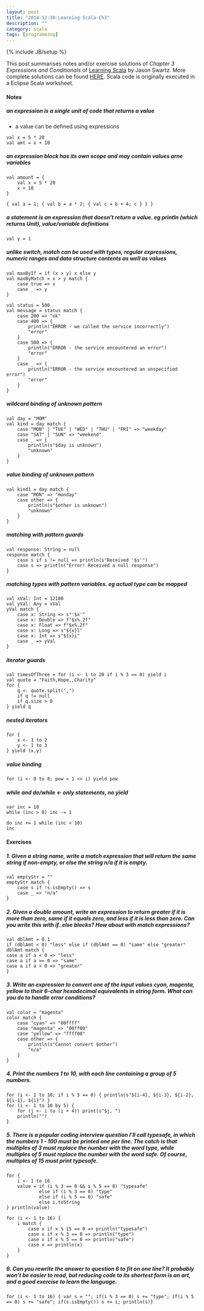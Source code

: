 ```yaml
---
layout: post
title: "2014-12-30-Learning-Scala-Ch3"
description: ""
category: scala
tags: [programming]
---
```

{% include JB/setup %}

This post summarises notes and/or exercise solutions of _Chapter 3 Expressions and Conditionals_ of [Learning Scala](http://chimera.labs.oreilly.com/books/1234000001798/index.html) by  Jason Swartz. More complete solutions can be found [HERE](https://github.com/swartzrock/LearningScalaMaterials). Scala code is originally executed in a Eclipse Scala worksheet.

#### Notes

##### an expression is a single unit of code that returns a value

- a value can be defined using expressions

```
val x = 5 * 20
val amt = x + 10
```

##### an expression block has its own scope and may contain values arne variables

```
val amount = {
	val x = 5 * 20
	x + 10
}

{ val a = 1; { val b = a * 2; { val c = b + 4; c } } }
```

##### a statement is an expression that doesn't return a value. eg println (which returns Unit), value/variable definitions

```
val y = 1
```

##### unlike switch, match can be used with types, regular expressions, numeric ranges and data structure contents as well as values

```
val maxByIf = if (x > y) x else y
val maxByMatch = x > y match {
	case true => x
	case _ => y
}

val status = 500
val message = status match {
	case 200 => "ok"
	case 400 => {
		println("ERROR - we called the service incorrectly")
		"error"
	}
	case 500 => {
		println("ERROR - the service encountered an error")
		"error"
	}
	case _ => {
		println("ERROR - the service encountered an unspecified error")
		"error"
	}
}

```

##### wildcard binding of unknown pattern

```
val day = "MOM"
val kind = day match {
	case "MON" | "TUE" | "WED" | "THU" | "FRI" => "weekday"
	case "SAT" | "SUN" => "weekend"
	case _ => {
		println(s"$day is unknown")
		"unknown"
	}
}
```

##### value binding of unknown pattern

```
val kind1 = day match {
	case "MON" => "monday"
	case other => {
		println(s"$other is unknown")
		"unknown"
	}
}
```

##### matching with pattern guards

```
val response: String = null
response match {
	case s if s != null => println(s"Received '$s'")
	case s => println("Error! Received a null response")
}
```

##### matching types with pattern variables. eg actual type can be mapped

```
val xVal: Int = 12180
val yVal: Any = xVal
yVal match {
	case x: String => s"'$x'"
	case x: Double => f"$x%.2f"
	case x: Float => f"$x%.2f"
	case x: Long => s"${x}l"
	case x: Int => s"${x}i"
	case _ => yVal
}
```

##### iterator guards

```
val timesOfThree = for (i <- 1 to 20 if i % 3 == 0) yield i
val quote = "Faith,Hope,,Charity"
for {
	q <- quote.split(",")
	if q != null
	if q.size > 0
} yield q
```

##### nested iterators

```
for {
	x <- 1 to 2
	y <- 1 to 3
} yield (x,y)
```

##### value binding

```
for (i <- 0 to 8; pow = 1 << i) yield pow
```

##### while and do/while <- only statements, no yield

```
var inc = 10
while (inc > 0) inc -= 1

do inc += 1 while (inc < 10)
inc

```

#### Exercises

##### 1. Given a string name, write a match expression that will return the same string if non-empty, or else the string _n/a_ if it is empty.

```
val emptyStr = ""
emptyStr match {
	case s if !s.isEmpty() => s
	case _ => "n/a"
}
```

##### 2. Given a double amount, write an expression to return _greater_ if it is more than zero, _same_ if it equals zero, and _less_ if it is less than zero. Can you write this with if..else blocks? How about with match expressions?

```
val dblAmt = 0.1
if (dblAmt < 0) "less" else if (dblAmt == 0) "same" else "greater"
dblAmt match {
case a if a < 0 => "less"
case a if a == 0 => "same"
case a if a > 0 => "greater"
}
```

##### 3. Write an expression to convert one of the input values _cyan_, _magenta_, _yellow_ to their 6-char hexadecimal equivalents in string form. What can you do to handle error conditions?

```
val color = "magenta"
color match {
	case "cyan" => "00ffff"
	case "magenta" => "00ff00"
	case "yellow" => "ffff00"
	case other => {
		println(s"Cannot convert $other")
		"n/a"
	}
}

```
##### 4. Print the numbers 1 to 10, with each line containing a group of 5 numbers.

```
for (i <- 1 to 10; if i % 5 == 0) { println(s"${i-4}, ${i-3}, ${i-2}, ${i-1}, ${i}") }
for (i <- 1 to 10 by 5) {
	for (j <- i to (i + 4)) print(s"$j, ")
	println("")
}

```
##### 5. There is a popular coding interview question I’ll call _typesafe_, in which the numbers 1 - 100 must be printed one per line. The catch is that multiples of 3 must replace the number with the word _type_, while multiples of 5 must replace the number with the word _safe_. Of course, multiples of 15 must print _typesafe_.

```
for {
	i <- 1 to 16
	value = if (i % 3 == 0 && i % 5 == 0) "typesafe"
	        else if (i % 3 == 0) "type"
	        else if (i % 5 == 0) "safe"
	        else i.toString
} println(value)

for (i <- 1 to 16) {
	i match {
		case x if x % 15 == 0 => println("typesafe")
		case x if x % 3 == 0 => println("type")
		case x if x % 5 == 0 => println("safe")
		case x => println(x)
	}
}

```

##### 6. Can you rewrite the answer to question 6 to fit on one line? It probably won’t be easier to read, but reducing code to its shortest form is an art, and a good exercise to learn the language.

```
for (i <- 1 to 16) { var s = ""; if(i % 3 == 0) s += "type"; if(i % 5 == 0) s += "safe"; if(s.isEmpty()) s += i; println(s)}
```